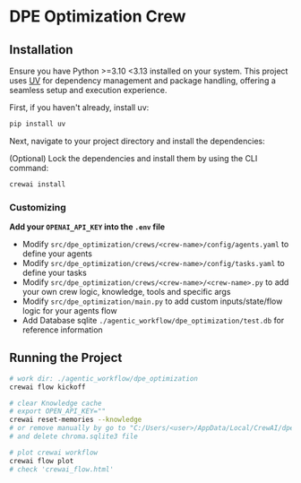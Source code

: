 # DPE Optimization Crew

## Installation

Ensure you have Python >=3.10 <3.13 installed on your system. This project uses [UV](https://docs.astral.sh/uv/) for dependency management and package handling, offering a seamless setup and execution experience.

First, if you haven't already, install uv:

```bash
pip install uv
```

Next, navigate to your project directory and install the dependencies:

(Optional) Lock the dependencies and install them by using the CLI command:
```bash
crewai install
```

### Customizing

**Add your `OPENAI_API_KEY` into the `.env` file**

- Modify `src/dpe_optimization/crews/<crew-name>/config/agents.yaml` to define your agents
- Modify `src/dpe_optimization/crews/<crew-name>/config/tasks.yaml` to define your tasks
- Modify `src/dpe_optimization/crews/<crew-name>/<crew-name>.py` to add your own crew logic, knowledge, tools and specific args
- Modify `src/dpe_optimization/main.py` to add custom inputs/state/flow logic for your agents flow
- Add Database sqlite `./agentic_workflow/dpe_optimization/test.db` for reference information

## Running the Project

```bash
# work dir: ./agentic_workflow/dpe_optimization
crewai flow kickoff

# clear Knowledge cache
# export OPEN_API_KEY=""
crewai reset-memories --knowledge
# or remove manually by go to "C:/Users/<user>/AppData/Local/CrewAI/dpe_optimization/knowledge/"
# and delete chroma.sqlite3 file

# plot crewai workflow
crewai flow plot
# check 'crewai_flow.html'
```